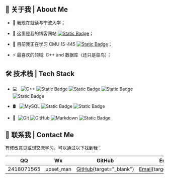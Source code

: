 

## 👋 关于我 | About Me

- 🔭 我现在就读与宁波大学；

- 💬 这里是我的博客网站 [![Static Badge](https://img.shields.io/badge/Made%20By%20CYB-black?logo=github)](https://idle-lab.github.io/ )；

- 🌱 目前我正在学习 CMU 15-445 [![Static Badge](https://img.shields.io/badge/CMU-%23E4202E?logo=databricks&label=15-445)](https://15445.courses.cs.cmu.edu/fall2023/)；

- ⚡ 最喜欢的领域:  C++ and 数据库（还只是菜鸟）；

## 🛠 技术栈 | Tech Stack

- 💻 &#160; ![C++](https://img.shields.io/badge/C%2B%2B-333333?logo=cplusplus&logoColor=%2300599C)
![Static Badge](https://img.shields.io/badge/Linux-333333?logo=Linux&logoColor=%23FCC624)
![Static Badge](https://img.shields.io/badge/Python-333333?logo=python&logoColor=%233776AB)
![Static Badge](https://img.shields.io/badge/Command-333333?logo=gnubash&logoColor=%230A0D14)
![Static Badge](https://img.shields.io/badge/GO-333333?logo=go&logoColor=%2300ADD8)


- 🛢 &#160; ![MySQL](https://img.shields.io/badge/-MySQL-333333?style=flat&logo=mysql)
![Static Badge](https://img.shields.io/badge/Bustub-333333?logo=baserow&logoColor=%23CA2133)
![Static Badge](https://img.shields.io/badge/clickhouse-333333?logo=clickhouse&logoColor=%23FFCC01)


- 🔧 &#160;![Git](https://img.shields.io/badge/-Git-333333?style=flat&logo=git)
![GitHub](https://img.shields.io/badge/-GitHub-333333?style=flat&logo=github)
![Markdown](https://img.shields.io/badge/-Markdown-333333?style=flat&logo=markdown)
![Static Badge](https://img.shields.io/badge/docker-333333?logo=docker&logoColor=%232496ED)



## 💌 联系我 | Contact Me

有修改意见或想交流学习，可以通过以下找到我：

|QQ|Wx|GitHub|Email|
|:-:|:-:|:-:|:-:|
|2418071565|upset_man|[GitHub](https://github.com/2418071565){target="_blank"}|[Email](mailto:IdelCyb@163.com){target="_blank"}|